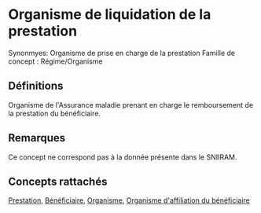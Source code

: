 # Organisme de liquidation de la prestation 
<!-- SPDX-License-Identifier: MPL-2.0 -->

Synonmyes: Organisme de prise en charge de la prestation
Famille de concept : Régime/Organisme

## Définitions

Organisme de l'Assurance maladie prenant en charge le remboursement de la prestation du bénéficiaire.

## Remarques

Ce concept ne correspond pas à la donnée présente dans le SNIIRAM.

## Concepts rattachés

[Prestation](prestation.md), [Bénéficiaire](beneficiaire.md), [Organisme](organisme.md), [Organisme d'affiliation du bénéficiaire](organisme_d_affiliation_du_beneficiaire.md)

